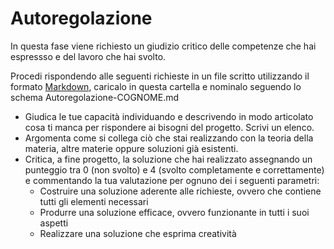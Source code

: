 # Autoregolazione

In questa fase viene richiesto un giudizio critico delle competenze che hai espressso e del lavoro che hai svolto. 

Procedi rispondendo alle seguenti richieste in un file scritto utilizzando il formato [Markdown](https://daringfireball.net/projects/markdown/), caricalo in questa cartella e nominalo seguendo lo schema Autoregolazione-COGNOME.md

- Giudica le tue capacità individuando e descrivendo in modo articolato cosa ti manca per rispondere ai bisogni del progetto. Scrivi un elenco.
- Argomenta come si collega ciò che stai realizzando con la teoria della materia, altre materie oppure soluzioni già esistenti.
- Critica, a fine progetto, la soluzione che hai realizzato assegnando un punteggio tra 0 (non svolto) e 4 (svolto completamente e correttamente) e commentando la tua valutazione per ognuno dei i seguenti parametri:
    - Costruire una soluzione aderente alle richieste, ovvero che contiene tutti gli elementi necessari
    - Produrre una soluzione efficace, ovvero funzionante in tutti i suoi aspetti
    - Realizzare una soluzione che esprima creatività
